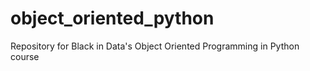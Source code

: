 # object_oriented_python
Repository for Black in Data's Object Oriented Programming in Python course
